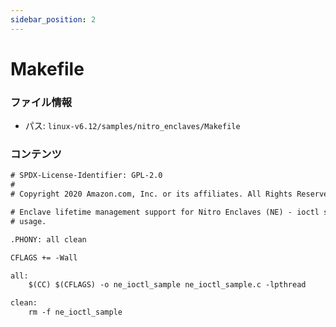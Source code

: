 ```yaml
---
sidebar_position: 2
---
```

# Makefile

### ファイル情報

- パス: `linux-v6.12/samples/nitro_enclaves/Makefile`

### コンテンツ

```txt
# SPDX-License-Identifier: GPL-2.0
#
# Copyright 2020 Amazon.com, Inc. or its affiliates. All Rights Reserved.

# Enclave lifetime management support for Nitro Enclaves (NE) - ioctl sample
# usage.

.PHONY: all clean

CFLAGS += -Wall

all:
	$(CC) $(CFLAGS) -o ne_ioctl_sample ne_ioctl_sample.c -lpthread

clean:
	rm -f ne_ioctl_sample

```
